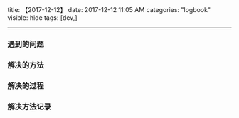 title: 【2017-12-12】
date: 2017-12-12 11:05 AM
categories: "logbook"
visible: hide
tags: [dev,]

---

### 遇到的问题


### 解决的方法


### 解决的过程


### 解决方法记录